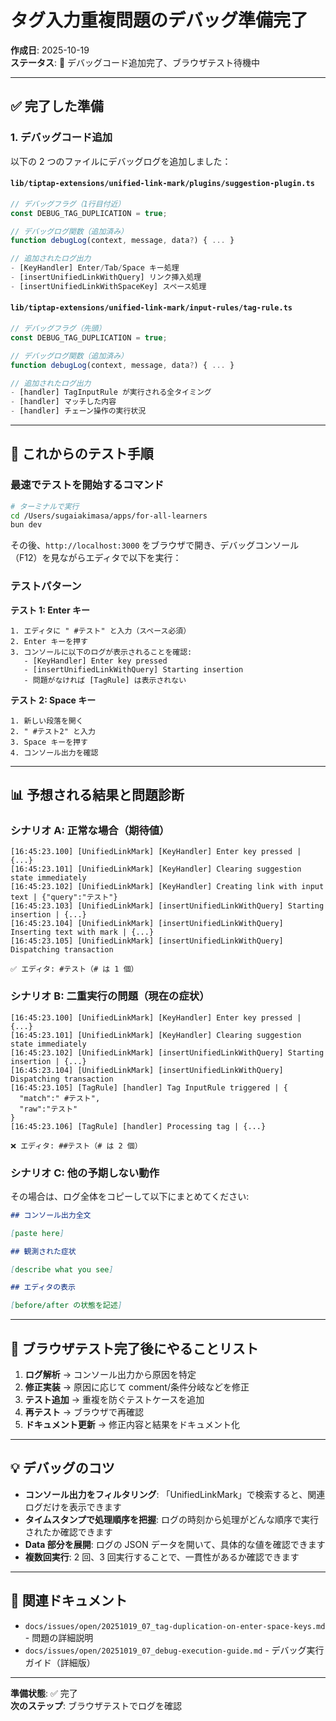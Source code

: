 # タグ入力重複問題のデバッグ準備完了

**作成日**: 2025-10-19  
**ステータス**: 🔧 デバッグコード追加完了、ブラウザテスト待機中

---

## ✅ 完了した準備

### 1. デバッグコード追加

以下の 2 つのファイルにデバッグログを追加しました：

#### `lib/tiptap-extensions/unified-link-mark/plugins/suggestion-plugin.ts`

```typescript
// デバッグフラグ（1行目付近）
const DEBUG_TAG_DUPLICATION = true;

// デバッグログ関数（追加済み）
function debugLog(context, message, data?) { ... }

// 追加されたログ出力
- [KeyHandler] Enter/Tab/Space キー処理
- [insertUnifiedLinkWithQuery] リンク挿入処理
- [insertUnifiedLinkWithSpaceKey] スペース処理
```

#### `lib/tiptap-extensions/unified-link-mark/input-rules/tag-rule.ts`

```typescript
// デバッグフラグ（先頭）
const DEBUG_TAG_DUPLICATION = true;

// デバッグログ関数（追加済み）
function debugLog(context, message, data?) { ... }

// 追加されたログ出力
- [handler] TagInputRule が実行される全タイミング
- [handler] マッチした内容
- [handler] チェーン操作の実行状況
```

---

## 🚀 これからのテスト手順

### 最速でテストを開始するコマンド

```bash
# ターミナルで実行
cd /Users/sugaiakimasa/apps/for-all-learners
bun dev
```

その後、`http://localhost:3000` をブラウザで開き、デバッグコンソール（F12）を見ながらエディタで以下を実行：

### テストパターン

**テスト 1: Enter キー**
```
1. エディタに " #テスト" と入力（スペース必須）
2. Enter キーを押す
3. コンソールに以下のログが表示されることを確認:
   - [KeyHandler] Enter key pressed
   - [insertUnifiedLinkWithQuery] Starting insertion
   - 問題がなければ [TagRule] は表示されない
```

**テスト 2: Space キー**
```
1. 新しい段落を開く
2. " #テスト2" と入力
3. Space キーを押す
4. コンソール出力を確認
```

---

## 📊 予想される結果と問題診断

### シナリオ A: 正常な場合（期待値）

```
[16:45:23.100] [UnifiedLinkMark] [KeyHandler] Enter key pressed | {...}
[16:45:23.101] [UnifiedLinkMark] [KeyHandler] Clearing suggestion state immediately
[16:45:23.102] [UnifiedLinkMark] [KeyHandler] Creating link with input text | {"query":"テスト"}
[16:45:23.103] [UnifiedLinkMark] [insertUnifiedLinkWithQuery] Starting insertion | {...}
[16:45:23.104] [UnifiedLinkMark] [insertUnifiedLinkWithQuery] Inserting text with mark | {...}
[16:45:23.105] [UnifiedLinkMark] [insertUnifiedLinkWithQuery] Dispatching transaction

✅ エディタ: #テスト（# は 1 個）
```

### シナリオ B: 二重実行の問題（現在の症状）

```
[16:45:23.100] [UnifiedLinkMark] [KeyHandler] Enter key pressed | {...}
[16:45:23.101] [UnifiedLinkMark] [KeyHandler] Clearing suggestion state immediately
[16:45:23.102] [UnifiedLinkMark] [insertUnifiedLinkWithQuery] Starting insertion | {...}
[16:45:23.104] [UnifiedLinkMark] [insertUnifiedLinkWithQuery] Dispatching transaction
[16:45:23.105] [TagRule] [handler] Tag InputRule triggered | {
  "match":" #テスト",
  "raw":"テスト"
}
[16:45:23.106] [TagRule] [handler] Processing tag | {...}

❌ エディタ: ##テスト（# は 2 個）
```

### シナリオ C: 他の予期しない動作

その場合は、ログ全体をコピーして以下にまとめてください:

```markdown
## コンソール出力全文

[paste here]

## 観測された症状

[describe what you see]

## エディタの表示

[before/after の状態を記述]
```

---

## 📝 ブラウザテスト完了後にやることリスト

1. **ログ解析** → コンソール出力から原因を特定
2. **修正実装** → 原因に応じて comment/条件分岐などを修正
3. **テスト追加** → 重複を防ぐテストケースを追加
4. **再テスト** → ブラウザで再確認
5. **ドキュメント更新** → 修正内容と結果をドキュメント化

---

## 💡 デバッグのコツ

- **コンソール出力をフィルタリング**: 「UnifiedLinkMark」で検索すると、関連ログだけを表示できます
- **タイムスタンプで処理順序を把握**: ログの時刻から処理がどんな順序で実行されたか確認できます
- **Data 部分を展開**: ログの JSON データを開いて、具体的な値を確認できます
- **複数回実行**: 2 回、3 回実行することで、一貫性があるか確認できます

---

## 🔗 関連ドキュメント

- `docs/issues/open/20251019_07_tag-duplication-on-enter-space-keys.md` - 問題の詳細説明
- `docs/issues/open/20251019_07_debug-execution-guide.md` - デバッグ実行ガイド（詳細版）

---

**準備状態**: ✅ 完了  
**次のステップ**: ブラウザテストでログを確認
